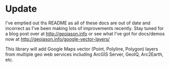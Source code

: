 # Update

I've emptied out ths README as all of these docs are out of date and incorrect as I've been making lots of improvements recently. Stay tuned for a blog post over at http://geojason.info or see what I've got for docs/demos now at http://geojason.info/google-vector-layers/

This library will add Google Maps vector (Point, Polyline, Polygon) layers from multiple geo web services including ArcGIS Server, GeoIQ, Arc2Earth, etc.

